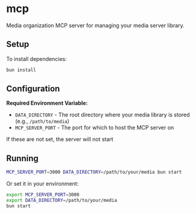 # mcp

Media organization MCP server for managing your media server library.

## Setup

To install dependencies:

```bash
bun install
```

## Configuration

**Required Environment Variable:**

- `DATA_DIRECTORY` - The root directory where your media library is stored (e.g., `/path/to/media`)
- `MCP_SERVER_PORT` - The port for which to host the MCP server on

If these are not set, the server will not start

## Running

```bash
MCP_SERVER_PORT=3000 DATA_DIRECTORY=/path/to/your/media bun start
```

Or set it in your environment:

```bash
export MCP_SERVER_PORT=3000
export DATA_DIRECTORY=/path/to/your/media
bun start
```
